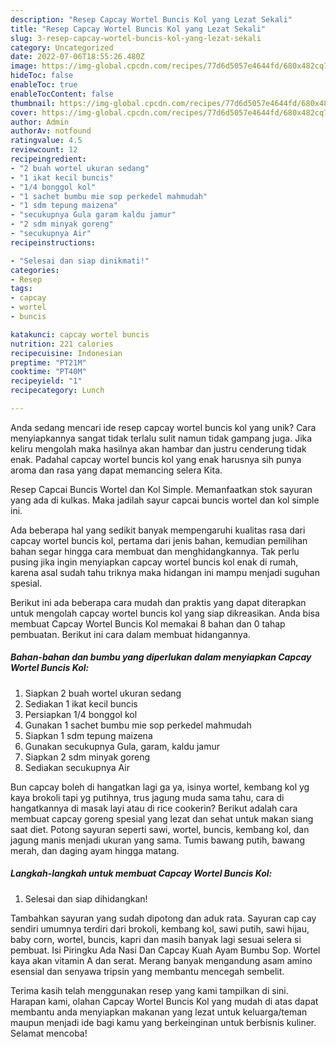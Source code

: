 ```yaml
---
description: "Resep Capcay Wortel Buncis Kol yang Lezat Sekali"
title: "Resep Capcay Wortel Buncis Kol yang Lezat Sekali"
slug: 3-resep-capcay-wortel-buncis-kol-yang-lezat-sekali
category: Uncategorized
date: 2022-07-06T18:55:26.480Z
image: https://img-global.cpcdn.com/recipes/77d6d5057e4644fd/680x482cq70/capcay-wortel-buncis-kol-foto-resep-utama.jpg
hideToc: false
enableToc: true
enableTocContent: false
thumbnail: https://img-global.cpcdn.com/recipes/77d6d5057e4644fd/680x482cq70/capcay-wortel-buncis-kol-foto-resep-utama.jpg
cover: https://img-global.cpcdn.com/recipes/77d6d5057e4644fd/680x482cq70/capcay-wortel-buncis-kol-foto-resep-utama.jpg
author: Admin
authorAv: notfound
ratingvalue: 4.5
reviewcount: 12
recipeingredient:
- "2 buah wortel ukuran sedang"
- "1 ikat kecil buncis"
- "1/4 bonggol kol"
- "1 sachet bumbu mie sop perkedel mahmudah"
- "1 sdm tepung maizena"
- "secukupnya Gula garam kaldu jamur"
- "2 sdm minyak goreng"
- "secukupnya Air"
recipeinstructions:

- "Selesai dan siap dinikmati!"
categories:
- Resep
tags:
- capcay
- wortel
- buncis

katakunci: capcay wortel buncis 
nutrition: 221 calories
recipecuisine: Indonesian
preptime: "PT21M"
cooktime: "PT40M"
recipeyield: "1"
recipecategory: Lunch

---
```





Anda sedang mencari ide resep capcay wortel buncis kol yang unik? Cara menyiapkannya sangat tidak terlalu sulit namun tidak gampang juga. Jika keliru mengolah maka hasilnya akan hambar dan justru cenderung tidak enak. Padahal capcay wortel buncis kol yang enak harusnya sih punya aroma dan rasa yang dapat memancing selera Kita.





Resep Capcai Buncis Wortel dan Kol Simple. Memanfaatkan stok sayuran yang ada di kulkas. Maka jadilah sayur capcai buncis wortel dan kol simple ini.

Ada beberapa hal yang sedikit banyak mempengaruhi kualitas rasa dari capcay wortel buncis kol, pertama dari jenis bahan, kemudian pemilihan bahan segar hingga cara membuat dan menghidangkannya. Tak perlu pusing jika ingin menyiapkan capcay wortel buncis kol enak di rumah, karena asal sudah tahu triknya maka hidangan ini mampu menjadi suguhan spesial.






Berikut ini ada beberapa cara mudah dan praktis yang dapat diterapkan untuk mengolah capcay wortel buncis kol yang siap dikreasikan. Anda bisa membuat Capcay Wortel Buncis Kol memakai 8 bahan dan 0 tahap pembuatan. Berikut ini cara dalam membuat hidangannya.

<!--inarticleads1-->

##### Bahan-bahan dan bumbu yang diperlukan dalam menyiapkan Capcay Wortel Buncis Kol:

1. Siapkan 2 buah wortel ukuran sedang
1. Sediakan 1 ikat kecil buncis
1. Persiapkan 1/4 bonggol kol
1. Gunakan 1 sachet bumbu mie sop perkedel mahmudah
1. Siapkan 1 sdm tepung maizena
1. Gunakan secukupnya Gula, garam, kaldu jamur
1. Siapkan 2 sdm minyak goreng
1. Sediakan secukupnya Air


Bun capcay boleh di hangatkan lagi ga ya, isinya wortel, kembang kol yg kaya brokoli tapi yg putihnya, trus jagung muda sama tahu, cara di hangatkannya di masak layi atau di rice cookerin? Berikut adalah cara membuat capcay goreng spesial yang lezat dan sehat untuk makan siang saat diet. Potong sayuran seperti sawi, wortel, buncis, kembang kol, dan jagung manis menjadi ukuran yang sama. Tumis bawang putih, bawang merah, dan daging ayam hingga matang. 

<!--inarticleads2-->

##### Langkah-langkah untuk membuat Capcay Wortel Buncis Kol:


1. Selesai dan siap dihidangkan!

Tambahkan sayuran yang sudah dipotong dan aduk rata. Sayuran cap cay sendiri umumnya terdiri dari brokoli, kembang kol, sawi putih, sawi hijau, baby corn, wortel, buncis, kapri dan masih banyak lagi sesuai selera si pembuat. Isi Piringku Ada Nasi Dan Capcay Kuah Ayam Bumbu Sop. Wortel kaya akan vitamin A dan serat. Merang banyak mengandung asam amino esensial dan senyawa tripsin yang membantu mencegah sembelit. 

Terima kasih telah menggunakan resep yang kami tampilkan di sini. Harapan kami, olahan Capcay Wortel Buncis Kol yang mudah di atas dapat membantu anda menyiapkan makanan yang lezat untuk keluarga/teman maupun menjadi ide bagi kamu yang berkeinginan untuk berbisnis kuliner. Selamat mencoba!
